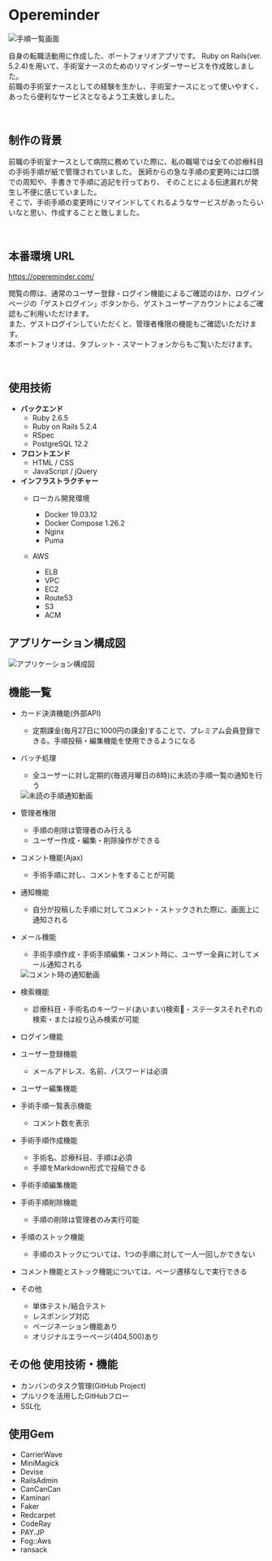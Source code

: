 # Opereminder

<img src="./public/images/img/CF1E0F1B-E2F1-458B-BEA1-A10D0CEC1B0D_1_105_c.jpeg" alt="手順一覧画面">

自身の転職活動用に作成した、ポートフォリオアプリです。
Ruby on Rails(ver. 5.2.4)を用いて、手術室ナースのためのリマインダーサービスを作成致しました。<br>
前職の手術室ナースとしての経験を生かし、手術室ナースにとって使いやすく、あったら便利なサービスとなるよう工夫致しました。<br>

<br>

## 制作の背景

前職の手術室ナースとして病院に務めていた際に、私の職場では全ての診療科目の手術手順が紙で管理されていました。
医師からの急な手順の変更時には口頭での周知や、手書きで手順に追記を行っており、
そのことによる伝達漏れが発生し不便に感じていました。<br>
そこで、手術手順の変更時にリマインドしてくれるようなサービスがあったらいいなと思い、作成することと致しました。

<br>

## 本番環境 URL

https://opereminder.com/<br>

閲覧の際は、通常のユーザー登録・ログイン機能によるご確認のほか、ログインページの「ゲストログイン」ボタンから、ゲストユーザーアカウントによるご確認もご利用いただけます。<br>
また、ゲストログインしていただくと、管理者権限の機能もご確認いただけます。
<br>
本ポートフォリオは、タブレット・スマートフォンからもご覧いただけます。

<br>

## 使用技術

- **バックエンド**
  - Ruby 2.6.5
  - Ruby on Rails 5.2.4
  - RSpec
  - PostgreSQL 12.2
- **フロントエンド**
  - HTML / CSS
  - JavaScript / jQuery
- **インフラストラクチャー**
  - ローカル開発環境
    - Docker 19.03.12
    - Docker Compose 1.26.2
    - Nginx
    - Puma

  - AWS
    - ELB
    - VPC
    - EC2
    - Route53
    - S3
    - ACM

## アプリケーション構成図

<img src="./public/images/img/24642F21-5CBF-4443-847B-C0ECE9E1BBFD.jpeg" alt="アプリケーション構成図">

## 機能一覧

- カード決済機能(外部API)
  - 定期課金(毎月27日に1000円の課金)することで、プレミアム会員登録できる。手順投稿・編集機能を使用できるようになる

- バッチ処理
  - 全ユーザーに対し定期的(毎週月曜日の8時)に未読の手順一覧の通知を行う
  <img src="./public/images/img/6240945A-EF5A-4054-8CC7-DA8B68643CDD.gif" alt="未読の手順通知動画">

- 管理者権限
  - 手順の削除は管理者のみ行える
  - ユーザー作成・編集・削除操作ができる

- コメント機能(Ajax)
  - 手術手順に対し、コメントをすることが可能

- 通知機能
  - 自分が投稿した手順に対してコメント・ストックされた際に、画面上に通知される

- メール機能
  - 手術手順作成・手術手順編集・コメント時に、ユーザー全員に対してメール通知される
  <img src="./public/images/img/F5AABE36-FC9E-43AC-A9E6-F8202BB5549B.gif" alt="コメント時の通知動画">

- 検索機能
  - 診療科目・手術名のキーワード(あいまい)検索・ステータスそれぞれの検索・または絞り込み検索が可能

- ログイン機能

- ユーザー登録機能
  - メールアドレス、名前、パスワードは必須

- ユーザー編集機能

- 手術手順一覧表示機能
  - コメント数を表示

- 手術手順作成機能
  - 手術名、診療科目、手順は必須
  - 手順をMarkdown形式で投稿できる

- 手術手順編集機能

- 手術手順削除機能
  - 手順の削除は管理者のみ実行可能

- 手順のストック機能
  - 手順のストックについては、1つの手順に対して一人一回しかできない

- コメント機能とストック機能については、ページ遷移なしで実行できる

- その他
  - 単体テスト/結合テスト
  - レスポンシブ対応
  - ページネーション機能あり
  - オリジナルエラーページ(404,500)あり

## その他 使用技術・機能
- カンバンのタスク管理(GitHub Project)
- プルリクを活用したGitHubフロー
- SSL化

## 使用Gem
* CarrierWave
* MiniMagick
* Devise
* RailsAdmin
* CanCanCan
* Kaminari
* Faker
* Redcarpet
* CodeRay
* PAY.JP
* Fog::Aws
* ransack